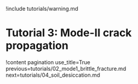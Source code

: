 !include tutorials/warning.md

# Tutorial 3: Mode-II crack propagation

!content pagination use_title=True
                    previous=tutorials/02_mode1_brittle_fracture.md
                    next=tutorials/04_soil_desiccation.md
